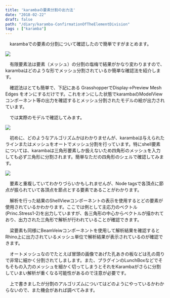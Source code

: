 ```yaml
---
title: 'karambaの要素分割の出力法'
date: "2018-02-22"
draft: false
path: "/diary/karamba-ConfirmationOfTheElementDivision"
tags : ["karamba"]
---
```


　karambaでの要素の分割について確認したので簡単ですがまとめます。  

[![](https://1.bp.blogspot.com/-7zFHVLMZU8I/Wo2DBhSQU1I/AAAAAAAABfs/lEK54qOkZj0FN670pBoIu1aGvq_VcLp0ACLcBGAs/s320/%25E3%2582%25BF%25E3%2582%25A4%25E3%2583%2588%25E3%2583%25AB.PNG)](https://1.bp.blogspot.com/-7zFHVLMZU8I/Wo2DBhSQU1I/AAAAAAAABfs/lEK54qOkZj0FN670pBoIu1aGvq_VcLp0ACLcBGAs/s1600/%25E3%2582%25BF%25E3%2582%25A4%25E3%2583%2588%25E3%2583%25AB.PNG)

  
  
　有限要素法は要素（メッシュ）の分割の塩梅で結果がかなり変わりますので、karambaはどのような形でメッシュ分割されているか簡単な確認法を紹介します。

　確認法はとても簡単で、下記にある GrasshopperでDisplay→Preview Mesh Edges をオンにするだけです。これをオンにした状態でkarambaのModelViewコンポーネント等の出力を確認するとメッシュ分割されたモデルの絵が出力されています。

　では実際のモデルで確認してみます。

[![](https://1.bp.blogspot.com/-e4Y29hl_SF0/Wo2FEMnPzpI/AAAAAAAABf4/F3EEYPZru9sfJx8Rsj8pTbwxlN06vofKACLcBGAs/s640/%25E3%2583%25A1%25E3%2583%2583%25E3%2582%25B7%25E3%2583%25A5%25E7%25A2%25BA%25E8%25AA%258D%25E4%25BD%258D%25E7%25BD%25AE.PNG)](https://1.bp.blogspot.com/-e4Y29hl_SF0/Wo2FEMnPzpI/AAAAAAAABf4/F3EEYPZru9sfJx8Rsj8pTbwxlN06vofKACLcBGAs/s1600/%25E3%2583%25A1%25E3%2583%2583%25E3%2582%25B7%25E3%2583%25A5%25E7%25A2%25BA%25E8%25AA%258D%25E4%25BD%258D%25E7%25BD%25AE.PNG)

  

　初めに、どのようなアルゴリズムかはわかりませんが、karambaは与えられたラインまたはメッシュをオートでメッシュ分割を行っています。特にshell要素については、karambaは三角形要素しか扱えないため四角形のメッシュを入力しても必ず三角形に分割されます。簡単なただの四角形のシェルで確認してみます。

  

[![](https://4.bp.blogspot.com/-e020iYlqMIw/Wo2IjBxl9xI/AAAAAAAABgQ/Bkx70dL5FsIZvLT8RLXhX1K6hVwhCHR8ACLcBGAs/s640/%25E5%2588%2586%25E5%2589%25B2%25E7%25A2%25BA%25E8%25AA%258D.PNG)](https://4.bp.blogspot.com/-e020iYlqMIw/Wo2IjBxl9xI/AAAAAAAABgQ/Bkx70dL5FsIZvLT8RLXhX1K6hVwhCHR8ACLcBGAs/s1600/%25E5%2588%2586%25E5%2589%25B2%25E7%25A2%25BA%25E8%25AA%258D.PNG)

  

　要素と重複していてわかりづらいかもしれませんが、Node tagsで各頂点に節点が振られていて各頂点を節点とする要素であることがわかります。

　解析を行った結果のShellViewコンポーネントの表示を使用するとどの要素が使用されているかわかります。ここでは例として主応力のベクトル(Princ.Stress1-2)を出力していますが、各三角形の中心からベクトルが描かれており、出力された三角形で解析が行われていることが確認できます。

　梁要素も同様にBeamVeiwコンポーネントを使用して解析結果を確認するとRhino上に出力されているメッシュ単位で解析結果が表示されているのが確認できます。

　オートメッシュなのでたとえば冒頭の画像であげた孔あきの板などは孔の周りで非常に細かく分割されてしまします。また、プラグインのLunchBoxなどでそもそもの入力のメッシュを細かく切ってしまうとそれをKarambaがさらに分割していまい解析が重くなる可能性があるので注意が必要です。

　上で書きましたが分割のアルゴリズムについてはどのようにやっているかわからないので、また機会があれば調べてみます。
